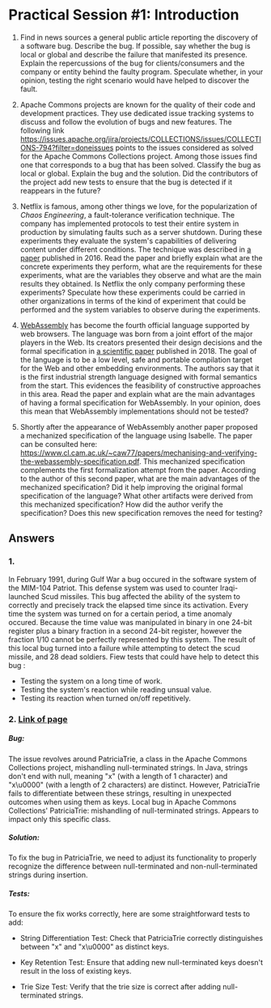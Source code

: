 # Practical Session #1: Introduction

1. Find in news sources a general public article reporting the discovery of a software bug. Describe the bug. If possible, say whether the bug is local or global and describe the failure that manifested its presence. Explain the repercussions of the bug for clients/consumers and the company or entity behind the faulty program. Speculate whether, in your opinion, testing the right scenario would have helped to discover the fault.

2. Apache Commons projects are known for the quality of their code and development practices. They use dedicated issue tracking systems to discuss and follow the evolution of bugs and new features. The following link https://issues.apache.org/jira/projects/COLLECTIONS/issues/COLLECTIONS-794?filter=doneissues points to the issues considered as solved for the Apache Commons Collections project. Among those issues find one that corresponds to a bug that has been solved. Classify the bug as local or global. Explain the bug and the solution. Did the contributors of the project add new tests to ensure that the bug is detected if it reappears in the future?

3. Netflix is famous, among other things we love, for the popularization of _Chaos Engineering_, a fault-tolerance verification technique. The company has implemented protocols to test their entire system in production by simulating faults such as a server shutdown. During these experiments they evaluate the system's capabilities of delivering content under different conditions. The technique was described in [a paper](https://arxiv.org/ftp/arxiv/papers/1702/1702.05843.pdf) published in 2016. Read the paper and briefly explain what are the concrete experiments they perform, what are the requirements for these experiments, what are the variables they observe and what are the main results they obtained. Is Netflix the only company performing these experiments? Speculate how these experiments could be carried in other organizations in terms of the kind of experiment that could be performed and the system variables to observe during the experiments.

4. [WebAssembly](https://webassembly.org/) has become the fourth official language supported by web browsers. The language was born from a joint effort of the major players in the Web. Its creators presented their design decisions and the formal specification in [a scientific paper](https://people.mpi-sws.org/~rossberg/papers/Haas,%20Rossberg,%20Schuff,%20Titzer,%20Gohman,%20Wagner,%20Zakai,%20Bastien,%20Holman%20-%20Bringing%20the%20Web%20up%20to%20Speed%20with%20WebAssembly.pdf) published in 2018. The goal of the language is to be a low level, safe and portable compilation target for the Web and other embedding environments. The authors say that it is the first industrial strength language designed with formal semantics from the start. This evidences the feasibility of constructive approaches in this area. Read the paper and explain what are the main advantages of having a formal specification for WebAssembly. In your opinion, does this mean that WebAssembly implementations should not be tested?

5. Shortly after the appearance of WebAssembly another paper proposed a mechanized specification of the language using Isabelle. The paper can be consulted here: https://www.cl.cam.ac.uk/~caw77/papers/mechanising-and-verifying-the-webassembly-specification.pdf. This mechanized specification complements the first formalization attempt from the paper. According to the author of this second paper, what are the main advantages of the mechanized specification? Did it help improving the original formal specification of the language? What other artifacts were derived from this mechanized specification? How did the author verify the specification? Does this new specification removes the need for testing?

## Answers

### 1.
In February 1991, during Gulf War a bug occured in the software system of the MIM-104 Patriot. This defense system was used to counter Iraqi-launched Scud missiles.
This bug affected the ability of the system to correctly and precisely track the elapsed time since its activation.
Every time the system was turned on for a certain period, a time anomaly occured. Because the time value was manipulated in binary in one 24-bit register plus a binary fraction in a second 24-bit register, however the fraction 1/10 cannot be perfectly represented by this system. The result of this local bug turned into a failure while attempting to detect the scud missile, and 28 dead soldiers. Fiew tests that could have help to detect this bug :
- Testing the system on a long time of work.
- Testing the system's reaction while reading unsual value.
- Testing its reaction when turned on/off repetitively.

### 2. [Link of page](https://issues.apache.org/jira/projects/COLLECTIONS/issues/COLLECTIONS-714?filter=allopenissues)

##### Bug:

The issue revolves around PatriciaTrie, a class in the Apache Commons Collections project, mishandling null-terminated strings. In Java, strings don't end with null, meaning "x" (with a length of 1 character) and "x\u0000" (with a length of 2 characters) are distinct. However, PatriciaTrie fails to differentiate between these strings, resulting in unexpected outcomes when using them as keys.
Local bug in Apache Commons Collections' PatriciaTrie: mishandling of null-terminated strings. Appears to impact only this specific class.

##### Solution:

To fix the bug in PatriciaTrie, we need to adjust its functionality to properly recognize the difference between null-terminated and non-null-terminated strings during insertion.

##### Tests:

To ensure the fix works correctly, here are some straightforward tests to add:

- String Differentiation Test:
  Check that PatriciaTrie correctly distinguishes between "x" and "x\u0000" as distinct keys.

- Key Retention Test:
  Ensure that adding new null-terminated keys doesn't result in the loss of existing keys.

- Trie Size Test:
  Verify that the trie size is correct after adding null-terminated strings.
